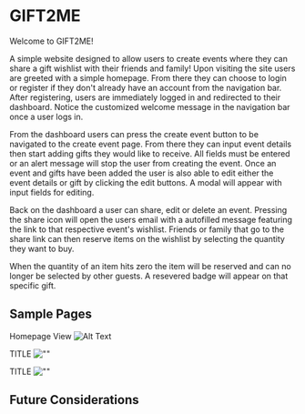 # GIFT2ME

Welcome to GIFT2ME! 

A simple website designed to allow users to create events where they can share a gift wishlist with their friends and family!
Upon visiting the site users are greeted with a simple homepage. From there they can choose to login or register if they don't already have an account from the navigation bar.
After registering, users are immediately logged in and redirected to their dashboard. Notice the customized welcome message in the navigation bar once a user logs in.

From the dashboard users can press the create event button to be navigated to the create event page. From there they can input event details then start adding gifts they would like to receive.
All fields must be entered or an alert message will stop the user from creating the event.
Once an event and gifts have been added the user is also able to edit either the event details or gift by clicking the edit buttons.
A modal will appear with input fields for editing.

Back on the dashboard a user can share, edit or delete an event. Pressing the share icon will open the users email with a autofilled message featuring the link to that respective event's wishlist.
Friends or family that go to the share link can then reserve items on the wishlist by selecting the quantity they want to buy.

When the quantity of an item hits zero the item will be reserved and can no longer be selected by other guests.
A resevered badge will appear on that specific gift.

## Sample Pages
Homepage View
![Alt Text](https://github.com/NancyBoktor/GIFT2ME/blob/master/docs/home-page.gif?raw=true)

TITLE
![""](url)

TITLE
![""](url)

## Future Considerations

    